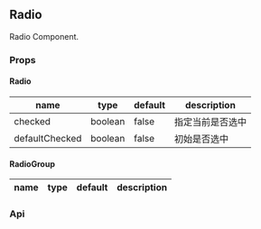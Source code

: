 ## Radio

Radio Component.

### Props
#### Radio
|name|type|default|description|
|---|---|---|---|
|checked|boolean|false|指定当前是否选中|
|defaultChecked|boolean|false|初始是否选中|


#### RadioGroup 
|name|type|default|description|
|---|---|:---:|:---:|

### Api